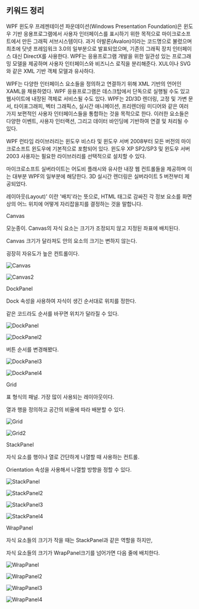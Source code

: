 ## 키워드 정리

WPF
윈도우 프레젠테이션 파운데이션(Windows Presentation Foundation)은 윈도우 기반 응용프로그램에서 사용자 인터페이스를 표시하기 위한 목적으로 
마이크로소프트에서 만든 그래픽 서브시스템이다. 과거 아발론(Avalon)이라는 코드명으로 불렸으며 최초에 닷넷 프레임워크 3.0의 일부분으로 발표되었으며, 
기존의 그래픽 장치 인터페이스 대신 DirectX를 사용한다. 
WPF는 응용프로그램 개발을 위한 일관성 있는 프로그래밍 모델을 제공하며 사용자 인터페이스와 비즈니스 로직을 분리해준다. 
XUL이나 SVG와 같은 XML 기반 객체 모델과 유사하다.

WPF는 다양한 인터페이스 요소들을 정의하고 연결하기 위해 XML 기반의 언어인 XAML을 채용하였다. 
WPF 응용프로그램은 데스크탑에서 단독으로 실행될 수도 있고 웹사이트에 내장된 객체로 서비스될 수도 있다. 
WPF는 2D/3D 렌더링, 고정 및 가변 문서, 타이포그래피, 벡터 그래픽스, 실시간 애니메이션, 프리렌더링 미디어와 같은 여러 가지 보편적인 사용자 인터페이스들을 통합하는 것을 목적으로 한다. 
이러한 요소들은 다양한 이벤트, 사용자 인터랙션, 그리고 데이터 바인딩에 기반하여 연결 및 처리될 수 있다.

WPF 런타임 라이브러리는 윈도우 비스타 및 윈도우 서버 2008부터 모든 버전의 마이크로소프트 윈도우에 기본적으로 포함되어 있다. 
윈도우 XP SP2/SP3 및 윈도우 서버 2003 사용자는 필요한 라이브러리를 선택적으로 설치할 수 있다.

마이크로소프트 실버라이트는 어도비 플래시와 유사한 내장 웹 컨트롤들을 제공하며 이는 대부분 WPF의 일부분에 해당한다. 3D 실시간 렌더링은 실버라이트 5 버전부터 제공되었다.


레이아웃(Layout)' 이란 
'배치'라는 뜻으로, HTML 태그로 감싸진 각 정보 요소를 화면상의 어느 위치에 어떻게 자리잡을지를 결정하는 것을 말합니다.

Canvas

모눈종이.
Canvas의 자식 요소는 크기가 조정되지 않고 지정된 좌표에 배치된다.

Canvas 크기가 달라져도 안의 요소의 크기는 변하지 않는다.

굉장히 자유도가 높은 컨트롤이다.

![Canvas](https://user-images.githubusercontent.com/116422740/198871088-2dcde0ce-59ed-4d63-a719-79befdea4025.JPG)

![Canvas2](https://user-images.githubusercontent.com/116422740/198871091-9cb71d6f-e011-4926-9bdd-c951715f7cfd.JPG)

DockPanel

Dock 속성을 사용하여 자식이 생긴 순서대로 위치를 정한다.

같은 코드라도 순서를 바꾸면 위치가 달라질 수 있다.

![DockPanel](https://user-images.githubusercontent.com/116422740/198871245-7975c0f3-57ae-410e-a574-1846b3344033.JPG)

![DockPanel2](https://user-images.githubusercontent.com/116422740/198871250-651921cf-5ecf-44f0-beef-d3a6afbc457b.JPG)

버튼 순서를 변경해봤다.

![DockPanel3](https://user-images.githubusercontent.com/116422740/198871373-d93c5548-53df-4147-8a79-b9b42d33de02.JPG)

![DockPanel4](https://user-images.githubusercontent.com/116422740/198871379-a1816183-96c7-4f38-8c58-f10466a674e5.JPG)


Grid

표 형식의 패널. 가장 많이 사용되는 레이아웃이다.

열과 행을 정의하고 공간의 비율에 따라 배분할 수 있다.

![Grid](https://user-images.githubusercontent.com/116422740/198871445-e7dc3fd4-83e7-4b19-923b-41fb91392580.JPG)

![Grid2](https://user-images.githubusercontent.com/116422740/198871451-86da750e-0cf7-4e70-bed8-e556c9b2456b.JPG)

StackPanel

자식 요소를 행이나 열로 간단하게 나열할 때 사용하는 컨트롤.

Orientation 속성을 사용해서 나열할 방향을 정할 수 있다.

![StackPanel](https://user-images.githubusercontent.com/116422740/198871629-c50afd41-59a7-4615-a813-62565f3c2d76.JPG)

![StackPanel2](https://user-images.githubusercontent.com/116422740/198871632-01d5bebd-dbbf-4921-b04c-6762f6ba3b49.JPG)

![StackPanel3](https://user-images.githubusercontent.com/116422740/198871639-b15ca922-1afc-4c76-afbd-272fee914e87.JPG)

![StackPanel4](https://user-images.githubusercontent.com/116422740/198871648-c390a91d-c6a8-4cd4-8230-5668e079b4bb.JPG)

WrapPanel

자식 요소들의 크기가 작을 때는 StackPanel과 같은 역할을 하지만,

자식 요소들의 크기가 WrapPanel크기를 넘어가면 다음 줄에 배치한다.

![WrapPanel](https://user-images.githubusercontent.com/116422740/198871795-79576e29-f09e-4c2a-a25d-dc6161621a5b.JPG)

![WrapPanel2](https://user-images.githubusercontent.com/116422740/198871802-2b416f93-1253-4c8a-bd52-5f087e7bb74e.JPG)

![WrapPanel3](https://user-images.githubusercontent.com/116422740/198871806-885c7625-9768-40ab-a174-14e131ae0511.JPG)

![WrapPanel4](https://user-images.githubusercontent.com/116422740/198871809-6f4e2da8-53e8-47a7-8c09-ea913060b3ba.JPG)



